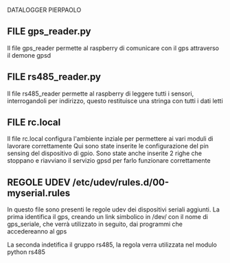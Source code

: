 DATALOGGER PIERPAOLO

## FILE gps_reader.py

Il file gps_reader permette al raspberry di comunicare con il gps attraverso il demone gpsd

## FILE rs485_reader.py

Il file rs485_reader permette al raspberry di leggere tutti i sensori, interrogandoli per indirizzo, questo restituisce una stringa con tutti i dati letti

## FILE rc.local

Il file rc.local configura l'ambiente inziale per permettere ai vari moduli di lavorare correttamente
Qui sono state inserite le configurazione del pin sensing del dispositivo di gpio.
Sono state anche inserite 2 righe che stoppano e riavviano il servizio gpsd per farlo funzionare correttamente

## REGOLE UDEV /etc/udev/rules.d/00-myserial.rules

In questo file sono presenti le regole udev dei dispositivi seriali aggiunti.
La prima identifica il gps, creando un link simbolico in /dev/ con il nome di gps_seriale, che verrà utilizzato in seguito, dai programmi che accedereanno al gps

La seconda indetifica il gruppo rs485, la regola verra utilizzata nel modulo python rs485
